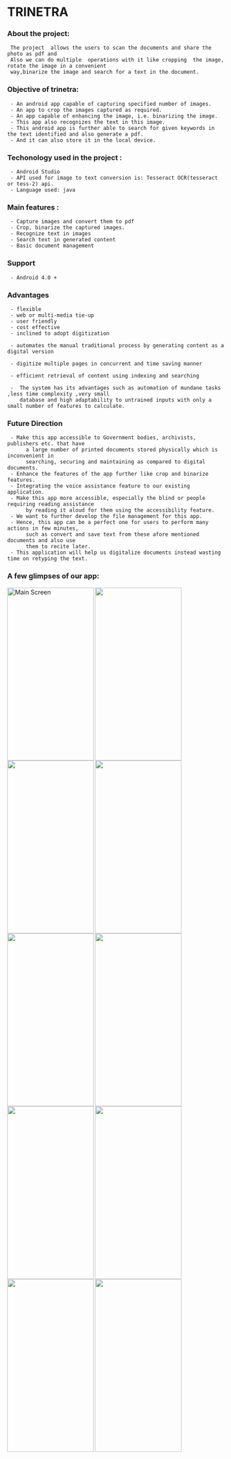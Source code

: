 # TRINETRA
### About the project:

     The project  allows the users to scan the documents and share the photo as pdf and
     Also we can do multiple  operations with it like cropping  the image, rotate the image in a convenient
     way,binarize the image and search for a text in the document.
    
### Objective of trinetra:

     - An android app capable of capturing specified number of images.
     - An app to crop the images captured as required.
     - An app capable of enhancing the image, i.e. binarizing the image.
     - This app also recognizes the text in this image.
     - This android app is further able to search for given keywords in the text identified and also generate a pdf.
     - And it can also store it in the local device.

    
### Techonology used in the project :
     
     - Android Studio
     - API used for image to text conversion is: Tesseract OCR(tesseract  or tess-2) api.
     - Language used: java 

### Main features :
       
     - Capture images and convert them to pdf
     - Crop, binarize the captured images.
     - Recognize text in images
     - Search text in generated content
     - Basic document management
      
 ### Support

     - Android 4.0 +

 ### Advantages

     - flexible
     - web or multi-media tie-up
     - user friendly
     - cost effective
     - inclined to adopt digitization
     
     - automates the manual traditional process by generating content as a digital version
     
     - digitize multiple pages in concurrent and time saving manner
     
     - efficient retrieval of content using indexing and searching
     
     -  The system has its advantages such as automation of mundane tasks ,less time complexity ,very small
        database and high adaptability to untrained inputs with only a small number of features to calculate.
        
### Future Direction

     - Make this app accessible to Government bodies, archivists, publishers etc. that have 
          a large number of printed documents stored physically which is inconvenient in 
          searching, securing and maintaining as compared to digital documents.
     - Enhance the features of the app further like crop and binarize features.
     - Integrating the voice assistance feature to our existing application. 
     - Make this app more accessible, especially the blind or people requiring reading assistance
          by reading it aloud for them using the accessibility feature.
     - We want to further develop the file management for this app.
     - Hence, this app can be a perfect one for users to perform many actions in few minutes,
          such as convert and save text from these afore mentioned documents and also use
          them to recite later.
     - This application will help us digitalize documents instead wasting time on retyping the text.

       
 ### A few glimpses of our app:  


   <img src="https://user-images.githubusercontent.com/69350514/99569632-df4d2280-29f6-11eb-899f-e9a99b66e9a3.png" align="left" width="200" height="400" alt="Main Screen" />
   
   <img src="https://user-images.githubusercontent.com/69350514/99569639-e2e0a980-29f6-11eb-93c0-9d4338f85786.png" align="left" width="200" height="400" />
   
   <img src="https://user-images.githubusercontent.com/69350514/99569645-e4aa6d00-29f6-11eb-91bc-9976450536d8.png" align="left" width="200" height="400" />
   
   <img src="https://user-images.githubusercontent.com/69350514/99569655-e8d68a80-29f6-11eb-853d-bf53a8d425fd.png" align="left" width="200" height="400" />
   
   <img src="https://user-images.githubusercontent.com/69378318/99492736-1c33fd80-2994-11eb-9dc0-4ad053a457e3.png" align="left" width="200" height="400" />
   
   <img src="https://user-images.githubusercontent.com/69378318/99492760-2524cf00-2994-11eb-9a3d-c33f41abd592.png" align="left" width="200" height="400" />
   
   <img src="https://user-images.githubusercontent.com/69378318/99492765-281fbf80-2994-11eb-9b59-05355c3a74f0.png" align="left" width="200" height="400" />
   
   <img src="https://user-images.githubusercontent.com/69378318/99492775-2bb34680-2994-11eb-8464-c2e636816ffa.png" align="left" width="200" height="400" />
   
   <img src="https://user-images.githubusercontent.com/69378318/99492780-2eae3700-2994-11eb-9ca7-c4836cfd1a1e.png" align="left" width="200" height="400" />
   
   <img src="https://user-images.githubusercontent.com/69378318/99492789-31a92780-2994-11eb-80df-42f762013d77.png" align="left" width="200" height="400" />
   
  


  
  



   
   


   




